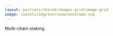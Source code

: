 ```yaml
---
layout: partials/shared/images-grid/image-grid
image: /assets/img/overview/envelope.svg
---
```


Multi-chain staking
